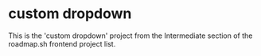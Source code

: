 # custom dropdown

This is the 'custom dropdown' project from the Intermediate section of the roadmap.sh frontend project list.
